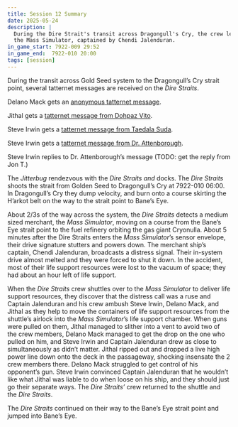 ```yaml
---
title: Session 12 Summary
date: 2025-05-24
description: |
  During the Dire Strait's transit across Dragongull's Cry, the crew lends a helping hand to a medium sized merchant, 
  the Mass Simulator, captained by Chendi Jalenduran.
in_game_start: 7922-009 29:52
in_game_end:  7922-010 20:00
tags: [session]
---
```


During the transit across Gold Seed system to the Dragongull’s Cry strait point, several tatternet messages are received on the *Dire Straits*.

Delano Mack gets an [anonymous tatternet message](/sessions/session-12-addenda/anonymous-tatternet-message-for-delano-mack-7922-009-16-45).

Jithal gets a [tatternet message from Dohpaz Vito](/sessions/session-12-addenda/dohpaz-vitos-tatternet-message-for-jithal-7922-009-18-57).

Steve Irwin gets a [tatternet message from Taedala Suda](/sessions/session-12-addenda/taedala-sudas-tatternet-message-for-dr-irwin-7922-009-21-35).

Steve Irwin gets a [tatternet message from Dr. Attenborough](/sessions/session-12-addenda/dr-attenboroughs-tatternet-message-for-dr-irwin-7922-009-22-05).

Steve Irwin replies to Dr. Attenborough’s message (TODO: get the reply from Jon T.)

The *Jitterbug* rendezvous with the *Dire Straits and* docks. The *Dire Straits* shoots the strait from Golden Seed to Dragongull’s Cry at 7922-010 06:00.  In Dragongull’s Cry they dump velocity, and burn onto a course skirting the H’arkot belt on the way to the strait point to Bane’s Eye.

About 2/3s of the way across the system, the *Dire Straits* detects a medium sized merchant, the *Mass Simulator*, moving on a course from the Bane’s Eye strait point to the fuel refinery orbiting the gas giant Cryonulla.  About 5 minutes after the Dire Straits enters the *Mass Simulator*’s sensor envelope, their drive signature stutters and powers down. The merchant ship’s captain, Chendi Jalenduran, broadcasts a distress signal. Their in-system drive almost melted and they were forced to shut it down. In the accident, most of their life support resources were lost to the vacuum of space; they had about an hour left of life support.

When the *Dire Straits* crew shuttles over to the *Mass Simulator* to deliver life support resources, they discover that the distress call was a ruse and Captain Jalenduran and his crew ambush Steve Irwin, Delano Mack, and Jithal as they help to move the containers of life support resources from the shuttle’s airlock into the *Mass Simulator*’s life support chamber. When guns were pulled on them, Jithal managed to slither into a vent to avoid two of the crew members, Delano Mack managed to get the drop on the one who pulled on him, and Steve Irwin and Captain Jalenduran drew as close to simultaneously as didn’t matter. Jithal ripped out and dropped a live high power line down onto the deck in the passageway, shocking insensate the 2 crew members there. Delano Mack struggled to get control of his opponent’s gun. Steve Irwin convinced Captain Jalenduran that he wouldn’t like what Jithal was liable to do when loose on his ship, and they should just go their separate ways. The *Dire Straits’* crew returned to the shuttle and the *Dire Straits*.

The *Dire Straits* continued on their way to the Bane’s Eye strait point and jumped into Bane’s Eye.

